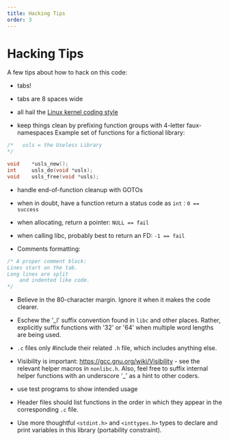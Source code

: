 ```yaml
---
title: Hacking Tips
order: 3
---
```


# Hacking Tips

A few tips about how to hack on this code:

-	tabs!
-	tabs are 8 spaces wide
-	all hail the [Linux kernel coding style](https://01.org/linuxgraphics/gfx-docs/drm/process/coding-style.html)

-	keep things clean by prefixing function groups with 4-letter faux-namespaces
	Example set of functions for a fictional library:

```c
/*	 usls = the Useless Library
*/

void	*usls_new();
int		usls_do(void *usls);
void	usls_free(void *usls);
```

-	handle end-of-function cleanup with GOTOs
-	when in doubt, have a function return a status code as `int` : `0 == success`
-	when allocating, return a pointer: `NULL == fail`
-	when calling libc, probably best to return an FD: `-1 == fail`

-	Comments formatting:

```c
/* A proper comment block:
Lines start on the tab.
Long lines are split
	and indented like code.
*/
```

-	Believe in the 80-character margin. Ignore it when it makes the code clearer.

-	Eschew the '_l' suffix convention found in `libc` and other places.
	Rather, explicitly suffix functions with '32' or '64' when multiple word
		lengths are being used.
-	`.c` files only #include their related `.h` file, which includes anything else.
-	Visibility is important: <https://gcc.gnu.org/wiki/Visibility> - see the
		relevant helper macros in `nonlibc.h`.
	Also, feel free to suffix internal helper functions with an underscore '_'
		as a hint to other coders.
-	use test programs to show intended usage
-	Header files should list functions in the order in which they appear in the
		corresponding `.c` file.
-	Use more thoughtful `<stdint.h>` and `<inttypes.h>` types to declare and
		print variables in this library (portability constraint).
